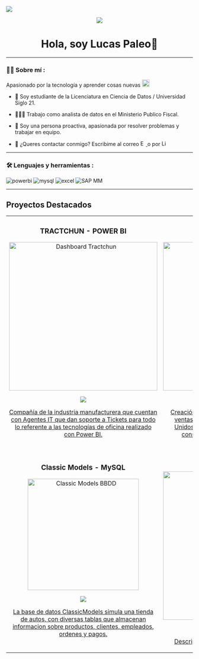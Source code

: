 
<img src="https://github.com/user-attachments/assets/954eb5d0-07bd-4838-8049-02763bf8c956](https://github.com/user-attachments/assets/3c53ca70-71b7-45b8-ae92-22b139f9d9ba">
<div id="badges" align="center">
  
[![](https://github.com/user-attachments/assets/89a36c16-1f9e-4e83-a167-38c418ac40aa)](https://www.linkedin.com/in/lucas-paleo/)

<div align="center">
<h1 align="center"> Hola, soy Lucas Paleo👋</h1>
</div>

  ___

 <div id="header" align="left">
   
### :man_technologist: Sobre mí :


Apasionado por la tecnología y aprender cosas nuevas <img src="https://github.com/user-attachments/assets/f39085af-acfb-4893-b5e2-d1a8e03c8b93" width="20"> 
   
* 📒 Soy estudiante de la Licenciatura en Ciencia de Datos / Universidad Siglo 21.  

* 👨🏼‍💻 Trabajo como analista de datos en el Ministerio Publico Fiscal.

* 🚀 Soy una persona proactiva, apasionada por resolver problemas y trabajar en equipo. 

* 📱 ¿Queres contactar conmigo? Escribime al correo  <a href="lucas01andres@gmail.com">
  <img src="https://cdn-icons-png.flaticon.com/128/732/732200.png" alt="Email" width="15px"> 
</a> o por  <a href="https://www.linkedin.com/in/lucas-paleo/" target="_blank">
  <img src="https://upload.wikimedia.org/wikipedia/commons/8/81/LinkedIn_icon.svg" alt="LinkedIn" width="15px" />
</a>

   ___
  
 ### :hammer_and_wrench: Lenguajes y herramientas :
<div id="header" align="left">
 <img src="https://img.shields.io/badge/Power_BI-FFBE00?style=for-the-badge&logo=Power-BI&logoColor=white" alt="powerbi"/>
  </a>
    <img src="https://img.shields.io/badge/MySQL-6DB33F?style=for-the-badge&logo=mysql&logoColor=white" alt="mysql"/>
  </a>
 <img src="https://img.shields.io/badge/Microsoft_Excel-217346?style=for-the-badge&logo=microsoft-excel&logoColor=white" alt="excel"/>
  </a>
    <img src="https://img.shields.io/badge/SAP%20MM-3776AB?style=for-the-badge&logo=SAP&logoColor=white" alt="SAP MM"/>
  </a>
  
</div>


___

## Proyectos Destacados
<table>
<tr>
<td width="50%">
<h3 align="center">TRACTCHUN - POWER BI</h3>
<div align="center">
<a href="https://github.com/LucasP01/Reporte-Tractchun" target="_blank"><img src="https://drive.google.com/uc?export=view&id=1iV8thwP2UNkA1fCZ7Rkme_qrz9I3iJzL" width="400" alt="Dashboard Tractchun"></a>
<p>
<a href="https://github.com/LucasP01/Reporte-Tractchun" target="_blank">
<img src="https://img.shields.io/badge/CÓDIGO-ff9?style=for-the-badge&logo=github&logoColor=black">
</p>
<p>Compañía de la industria manufacturera que cuentan con Agentes IT que dan soporte a Tickets para todo lo referente a las tecnologías de oficina realizado con Power BI.</p>
</div>
</td>

<td width="50%">
<h3 align="center">IOWA LIQUOR - POWER BI</h3>
<div align="center">                                       
<a href="https://github.com/LucasP01/Reporte-Iowa-Liquor" target="_blank"><img src="https://drive.google.com/uc?export=view&id=1pDLucQd6-uslehbpdM98TnEOEX8HhQvq" width="400" alt="Dashboard Iowa"></a>
<br>
<p>
<a href="CODIGO PROYECTO 2" target="_blank">
<img src="https://img.shields.io/badge/C%C3%93DIGO-80ffaa?style=for-the-badge&logo=github&logoColor=black">
</p>
</p>Creación de dashboard que permite analizar las ventas de licor en el estado de Iowa, Estados Unidos. Esto proporciona una visión clara del consumo, productos mas vendidos, etc.</p>
</div>                                                             
</td>
</tr>

<!-- Nueva fila para los proyectos adicionales -->
<tr>
<td width="50%">
<h3 align="center">Classic Models - MySQL</h3>
<div align="center">
<a href="https://github.com/LucasP01/Classicmodels" target="_blank"><img src="https://drive.google.com/uc?export=view&id=1Om8r-2ZoqHtuU1baPcHLX-4V83oUix8i" width="300" alt="Classic Models BBDD"></a>
<p>
<a href="https://github.com/LucasP01/Classicmodels" target="_blank">
<img src="https://img.shields.io/badge/CÓDIGO-ff9?style=for-the-badge&logo=github&logoColor=black">
</p>
<p>La base de datos ClassicModels simula una tienda de autos, con diversas tablas que almacenan informacion sobre productos, clientes, empleados, ordenes y pagos.</p>
</div>
</td>

<td width="50%">
<h3 align="center">"Proximo proyecto...👷🏻"</h3>
<div align="center">
<a href="URL_DEL_REPOSITORIO_DERECHA" target="_blank"><img src="..." width="400" alt="Proximamente🔨"></a>
<p>
<a href="URL_DEL_REPOSITORIO_DERECHA" target="_blank">
<img src="https://img.shields.io/badge/CÓDIGO-80ffaa?style=for-the-badge&logo=github&logoColor=black">
</p>
</p>Descripción del nuevo proyecto a la derecha.</p>
</div>
</td>
</tr>
</table>

